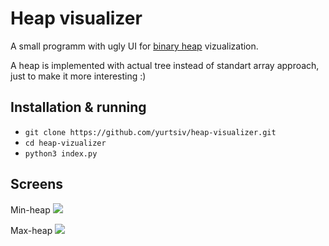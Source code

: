 # Heap visualizer

A small programm with ugly UI for [binary heap](https://en.wikipedia.org/wiki/Heap_(data_structure)) vizualization.

A heap is implemented with actual tree instead of standart array approach, just to make it more interesting :)

## Installation & running
-  `git clone https://github.com/yurtsiv/heap-visualizer.git`
-  `cd heap-vizualizer`
-  `python3 index.py`


## Screens

Min-heap
![](https://i.ibb.co/f27sBzB/heap-screen-1.png)


Max-heap
![](https://i.ibb.co/TbjzN21/heap-screen-2.png)
